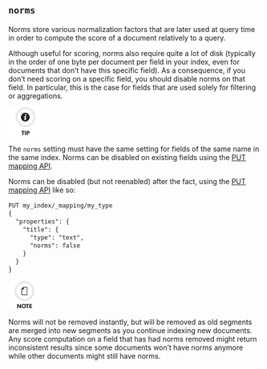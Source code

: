## `norms`

Norms store various normalization factors that are later used at query time in order to compute the score of a document relatively to a query.

Although useful for scoring, norms also require quite a lot of disk (typically in the order of one byte per document per field in your index, even for documents that don’t have this specific field). As a consequence, if you don’t need scoring on a specific field, you should disable norms on that field. In particular, this is the case for fields that are used solely for filtering or aggregations.

![Tip](images/icons/tip.png)

The `norms` setting must have the same setting for fields of the same name in the same index. Norms can be disabled on existing fields using the [PUT mapping API](indices-put-mapping.html).

Norms can be disabled (but not reenabled) after the fact, using the [PUT mapping API](indices-put-mapping.html) like so:
    
    
    PUT my_index/_mapping/my_type
    {
      "properties": {
        "title": {
          "type": "text",
          "norms": false
        }
      }
    }

![Note](images/icons/note.png)

Norms will not be removed instantly, but will be removed as old segments are merged into new segments as you continue indexing new documents. Any score computation on a field that has had norms removed might return inconsistent results since some documents won’t have norms anymore while other documents might still have norms.
